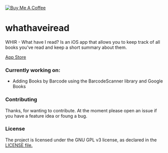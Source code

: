 <a href="https://www.buymeacoffee.com/bcyee" target="_blank"><img src="https://www.buymeacoffee.com/assets/img/custom_images/black_img.png" alt="Buy Me A Coffee" style="height: auto !important;width: auto !important;" ></a>

# whathaveiread
WHIR - What have I read? Is an iOS app that allows you to keep track of all books you've read and keep a short summary about them. 

[App Store](https://itunes.apple.com/us/app/whir/id1368037703?ls=1&mt=8)

### Currently working on:

* Adding Books by Barcode using the BarcodeScanner library and Google Books

### Contributing

Thanks, for wanting to contribute. At the moment please open an issue if you have a feature idea or foung a bug.

### License

The project is licensed under the GNU GPL v3 license, as declared in the [LICENSE file.](LICENSE)
